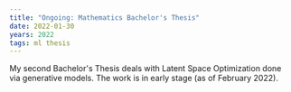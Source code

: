 ```yaml
---
title: "Ongoing: Mathematics Bachelor's Thesis"
date: 2022-01-30
years: 2022
tags: ml thesis
---
```


My second Bachelor's Thesis deals with Latent Space Optimization
done via generative models. The work is in early stage (as of
February 2022).
